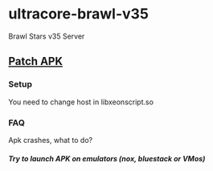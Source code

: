 # ultracore-brawl-v35
Brawl Stars v35 Server


## [Patch APK](https://drive.google.com/file/d/1QGO3NB3-XYP8qvEN2BB_njvh1C338vAH/view?usp=sharing)

### Setup
You need to change host in libxeonscript.so 

### FAQ
Apk crashes, what to do?
##### Try to launch APK on emulators (nox, bluestack or VMos)

